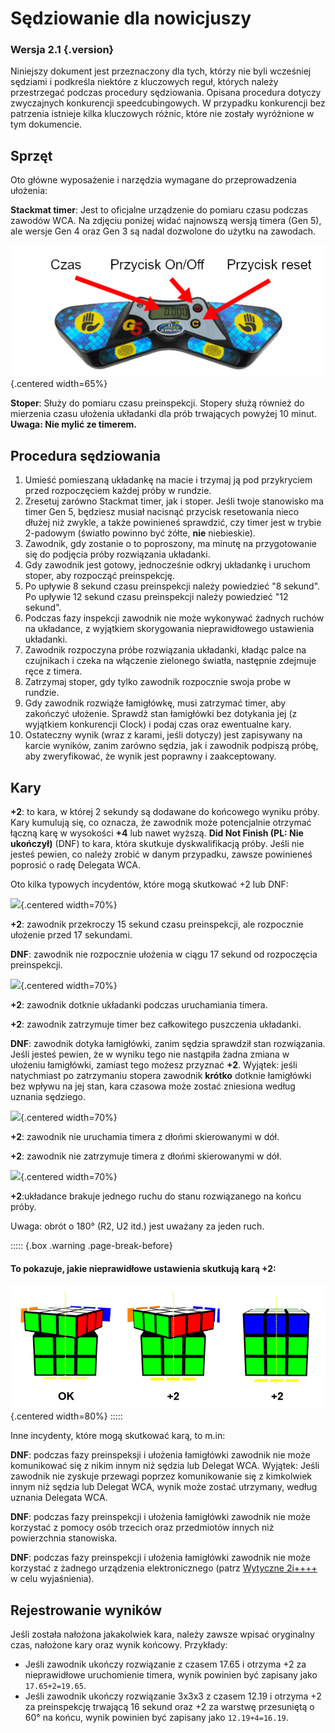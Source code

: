 # Sędziowanie dla nowicjuszy

### Wersja 2.1 {.version}

Niniejszy dokument jest przeznaczony dla tych, którzy nie byli wcześniej sędziami i podkreśla niektóre z kluczowych reguł, których należy przestrzegać podczas procedury sędziowania. Opisana procedura dotyczy zwyczajnych konkurencji speedcubingowych. W przypadku konkurencji bez patrzenia istnieje kilka kluczowych różnic, które nie zostały wyróżnione w tym dokumencie.

## Sprzęt

Oto główne wyposażenie i narzędzia wymagane do przeprowadzenia ułożenia:

**Stackmat timer**: Jest to oficjalne urządzenie do pomiaru czasu podczas zawodów WCA. Na zdjęciu poniżej widać najnowszą wersją timera (Gen 5), ale wersje Gen 4 oraz Gen 3 są nadal dozwolone do użytku na zawodach.

![](images/timer-pl.png){.centered width=65%}

**Stoper**: Służy do pomiaru czasu preinspekcji. Stopery służą również do mierzenia czasu ułożenia układanki dla prób trwających powyżej 10 minut. **Uwaga: Nie mylić ze     timerem.**

## Procedura sędziowania

1. Umieść pomieszaną układankę na macie i trzymaj ją pod przykryciem przed rozpoczęciem każdej próby w rundzie.
2. Zresetuj zarówno Stackmat timer, jak i stoper. Jeśli twoje stanowisko ma timer Gen 5, będziesz musiał nacisnąć przycisk resetowania nieco dłużej niż zwykle, a także powinieneś sprawdzić, czy timer jest w trybie 2-padowym (światło powinno być żółte, **nie** niebieskie).
3. Zawodnik, gdy zostanie o to poproszony, ma minutę na przygotowanie się do podjęcia próby rozwiązania układanki.
4. Gdy zawodnik jest gotowy, jednocześnie odkryj układankę i uruchom stoper, aby rozpocząć preinspekcję.
5. Po upływie 8 sekund czasu preinspekcji należy powiedzieć "8 sekund". Po upływie 12 sekund czasu preinspekcji należy powiedzieć "12 sekund".
6. Podczas fazy inspekcji zawodnik nie może wykonywać żadnych ruchów na układance, z wyjątkiem skorygowania nieprawidłowego ustawienia układanki.
7. Zawodnik rozpoczyna próbe rozwiązania układanki, kładąc palce na czujnikach i czeka na włączenie zielonego światła, następnie zdejmuje ręce z timera.
8. Zatrzymaj stoper, gdy tylko zawodnik rozpocznie swoja probe w rundzie.
9. Gdy zawodnik rozwiąże łamigłówkę, musi zatrzymać timer, aby zakończyć ułożenie. Sprawdź stan łamigłówki bez dotykania jej (z wyjątkiem konkurencji Clock) i podaj czas oraz ewentualne kary.
10. Ostateczny wynik (wraz z karami, jeśli dotyczy) jest zapisywany na karcie wyników, zanim zarówno sędzia, jak i zawodnik podpiszą próbę, aby zweryfikować, że wynik jest poprawny i zaakceptowany.

## Kary

**+2**: to kara, w której 2 sekundy są dodawane do końcowego wyniku próby. Kary kumulują się, co oznacza, że zawodnik może potencjalnie otrzymać łączną karę w wysokości **+4** lub nawet wyższą. **Did Not Finish (PL: Nie ukończył)** (DNF) to kara, która skutkuje dyskwalifikacją próby. Jeśli nie jesteś pewien, co należy zrobić w danym przypadku, zawsze powinieneś poprosić o radę Delegata WCA.

Oto kilka typowych incydentów, które mogą skutkować +2 lub DNF:

![](images/penalty1.png){.centered width=70%}

**+2**: zawodnik przekroczy 15 sekund czasu preinspekcji, ale rozpocznie ułożenie przed 17 sekundami.

**DNF**: zawodnik nie rozpocznie ułożenia w ciągu 17 sekund od rozpoczęcia preinspekcji.

![](images/penalty2.png){.centered width=70%}

**+2**: zawodnik dotknie układanki podczas uruchamiania timera.

**+2**: zawodnik zatrzymuje timer bez całkowitego puszczenia układanki.

**DNF**: zawodnik dotyka łamigłówki, zanim sędzia sprawdził stan rozwiązania. Jeśli jesteś pewien, że w wyniku tego nie nastąpiła żadna zmiana w ułożeniu łamigłówki, zamiast tego możesz przyznać **+2**. Wyjątek: jeśli natychmiast po zatrzymaniu stopera zawodnik **krótko** dotknie łamigłówki bez wpływu na jej stan, kara czasowa może zostać zniesiona według uznania sędziego.

![](images/penalty3.png){.centered width=70%}

**+2**: zawodnik nie uruchamia timera z dłońmi skierowanymi w dół.

**+2**: zawodnik nie zatrzymuje timera z dłońmi skierowanymi w dół.

![](images/penalty4.png){.centered width=70%}

**+2**:układance brakuje jednego ruchu do stanu rozwiązanego na końcu próby.

Uwaga: obrót o 180° (R2, U2 itd.) jest uważany za jeden ruch.

::::: {.box .warning .page-break-before}

#### To pokazuje, jakie nieprawidłowe ustawienia skutkują karą +2:

![](images/misalignments.png){.centered width=80%}
:::::

Inne incydenty, które mogą skutkować karą, to m.in:

**DNF**: podczas fazy preinspeksji i ułożenia łamigłówki zawodnik nie może komunikować się z nikim innym niż sędzia lub Delegat WCA. Wyjątek: Jeśli zawodnik nie zyskuje przewagi poprzez komunikowanie się z kimkolwiek innym niż sędzia lub Delegat WCA, wynik może zostać utrzymany, według uznania Delegata WCA.

**DNF**: podczas fazy preinspekcji i ułożenia łamigłówki zawodnik nie może korzystać z pomocy osób trzecich oraz przedmiotów innych niż powierzchnia stanowiska.

**DNF**: podczas fazy preinspekcji i ułożenia łamigłówki zawodnik nie może korzystać z żadnego urządzenia elektronicznego (patrz [Wytyczne 2i++++](wca{regulations/guidelines.html#2i++++}) w celu wyjaśnienia).

## Rejestrowanie wyników

Jeśli została nałożona jakakolwiek kara, należy zawsze wpisać oryginalny czas, nałożone kary oraz wynik końcowy. Przykłady:

- Jeśli zawodnik ukończy rozwiązanie z czasem 17.65 i otrzyma +2 za nieprawidłowe uruchomienie timera, wynik powinien być zapisany jako `17.65+2=19.65`. 
- Jeśli zawodnik ukończy rozwiązanie 3x3x3 z czasem 12.19 i otrzyma +2 za preinspekcję trwającą 16 sekund oraz +2 za warstwę przesuniętą o 60° na końcu, wynik powinien być zapisany jako `12.19+4=16.19`.
